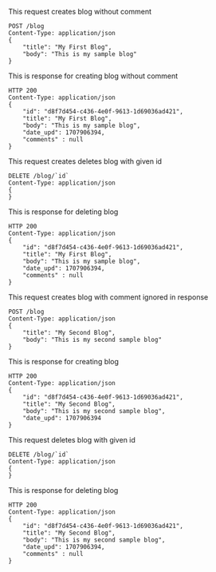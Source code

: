 This request creates blog without comment
```docassertrequest
POST /blog
Content-Type: application/json
{
    "title": "My First Blog",
    "body": "This is my sample blog"
}
```

This is response for creating blog without comment
```docassertresponse
HTTP 200
Content-Type: application/json
{
    "id": "d8f7d454-c436-4e0f-9613-1d69036ad421",
    "title": "My First Blog",
    "body": "This is my sample blog",
    "date_upd": 1707906394,
    "comments" : null
}
```
[ignore]: # ($.id)
[ignore]: # ($.date_upd)
[let id]: # ($.id)



This request creates deletes blog with given id
```docassertrequest
DELETE /blog/`id`
Content-Type: application/json
{
}
```

This is response for deleting blog
```docassertresponse
HTTP 200
Content-Type: application/json
{
    "id": "d8f7d454-c436-4e0f-9613-1d69036ad421",
    "title": "My First Blog",
    "body": "This is my sample blog",
    "date_upd": 1707906394,
    "comments" : null
}
```
[ignore]: # ($.id)
[ignore]: # ($.date_upd)
[ignore]: # ($.comments)



This request creates blog with comment ignored in response
```docassertrequest
POST /blog
Content-Type: application/json
{
    "title": "My Second Blog",
    "body": "This is my second sample blog"
}
```

This is response for creating blog
```docassertresponse
HTTP 200
Content-Type: application/json
{
    "id": "d8f7d454-c436-4e0f-9613-1d69036ad421",
    "title": "My Second Blog",
    "body": "This is my second sample blog",
    "date_upd": 1707906394
}
```
[ignore]: # ($.id)
[ignore]: # ($.date_upd)
[ignore]: # ($.comments)
[let id]: # ($.id)


This request deletes blog with given id
```docassertrequest
DELETE /blog/`id`
Content-Type: application/json
{
}
```

This is response for deleting blog
```docassertresponse
HTTP 200
Content-Type: application/json
{
    "id": "d8f7d454-c436-4e0f-9613-1d69036ad421",
    "title": "My Second Blog",
    "body": "This is my second sample blog",
    "date_upd": 1707906394,
    "comments" : null
}
```
[ignore]: # ($.id)
[ignore]: # ($.date_upd)
[ignore]: # ($.comments)
